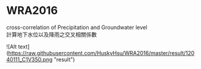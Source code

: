 # WRA2016
cross-correlation of Precipitation and Groundwater level<br>
計算地下水位以及降雨之交叉相關係數

![Alt text] (https://raw.githubusercontent.com/HuskyHsu/WRA2016/master/result/12040111_C1V350.png "result")
